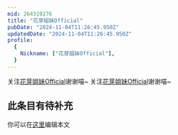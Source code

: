 ```yaml
---
mid: 264319276
title: "花芽姐妹Official"
pubDate: "2024-11-04T11:26:45.950Z"
updatedDate: "2024-11-04T11:26:45.950Z"
profile:
  {
    Nickname: ["花芽姐妹Official"],
  }
---
```


关注[花芽姐妹Official](https://space.bilibili.com/264319276)谢谢喵~ 关注[花芽姐妹Official](https://space.bilibili.com/264319276)谢谢喵~

## 此条目有待补充
你可以在[这里](https://github.com/Yuhanawa/VTuber.ICU/edit/master/src/content/v/花芽姐妹Official/index.md)编辑本文
